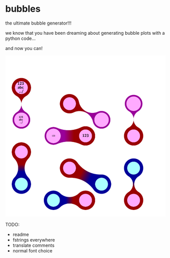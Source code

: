 # bubbles
the ultimate bubble generator!!!

we know that you have been dreaming about generating bubble plots 
with a python code...

and now you can!

![example](example.svg)



TODO:
* readme
* fstrings everywhere
* translate comments
* normal font choice
